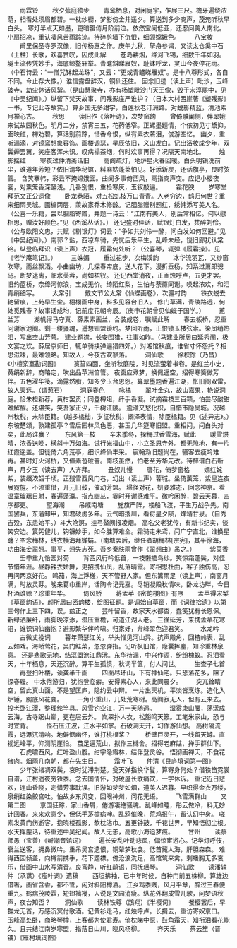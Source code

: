 <!-- { "loadSidebar": true } -->
　　雨霖铃
　　秋夕蕉庭独步
　　青鸾栖息，对闲庭宇，乍展三尺。檐牙遍绕浓荫，相看处须眉都碧。一枕纱橱，梦影傍金井遥夕。算送到多少商声，茂苑听秋早白头。   寒灯半点天如墨，更暗蛩倚月阶前泣。依然宝阑低亚，还忍问美人南北。小扇招凉，重认凄风苦雨踪迹。待碎剪墙下仇恨，细领嫦娥色。
　　八宝妆
　　甫里保圣寺罗汉像，旧传杨惠之作。庚午九秋，拏舟参谒，又读太仓奚中石（士柱）长歌，欢喜赞叹，因成此解
　　苍岛耕烟，绛河飞锡，细数千年如羽。埏土流传凭妙手，海底鲸鳌轩举。青矑斜睇雁奴，耻钵呼龙，灵山今夜停花雨。（中石诗云：“一僧咒钵起龙珠”，又云：“更或青矑睇雁奴”。是十八尊形式，各自不同。今止存大像。）谁信露盘辞汉，铜仙还住。   因念旧迹（读上声）毗沙，玉峰破寺，劫尘休话风絮。（昆山慧聚寺，亦有杨塑毗沙门天王像，毁于宋淳熙中，见《中吴纪闻》。）纵留下梵天故事，问残影庄严谁护？（日本大村西崖著《塑残影》一书，专记此寺故实。）算乡国无多绀宇，白莲秋老汀洲路。对蜕影精蓝，清池素月禅心古。
　　秋思
　　读旧作《落叶诗》，次梦窗韵
　　曾倚雕阑侧，伴翠娥来试故园秋色。明月二分，禁宵三五，花药低窄。正螺墨题情，个侬初见寸黛抑。面映红，樽劝碧，算话别前踪，惜香今恨，纵有素衣蔫泪，俊游空忆。   幽夕，重听漏滴，对镜鸾想象容饰。画楼调瑟，星辰依旧，义山发白。记出浴妆成少年，双鬓蝉罢翼，笑座客浑未识。叹病榻茶烟，何时欢事再得？况隔天南地北。
　　烛影摇红
　　寒夜过仲清斋话旧
　　高阁疏灯，地炉星火春回暖。白头明镜洗前尘，谁道年芳短？依旧清华秘馆，料麻姑蓬莱怕见。好添新炭，还话旗亭，良时弦管。   含笑搴帏，彩云不掩嫦娥面。曲阑多事倚西风，鬲指商声变。应记小楼夜宴，对熏笼香深醉浅。几番别恨，重检寒灰，玉钗敲遍。
　　霜花腴
　　岁寒堂拜范文正公遗像
　　卧龙巷陌，对五松虬枝万口青青。人老穷边，鹤归何世？重来细雨吴城。画檐两层，羡故家乔木修龄。记胭脂赠别题红，绣帏添写美人名。（公喜一乐籍，尝以胭脂寄赠，并题一诗云：“江南有美人，别后常相忆。何以慰相思，赠汝好颜色。”见《西溪丛话》。）   还记盛时佳话，赋银灯白发，共醉刘伶。（公与欧阳文忠，共赋《剔银灯》词云：“争如共刘伶一醉，问白发如何回避。”见《中吴纪闻》。）南郭？盐，西凉车骑，先忧后乐平生。乱峰未经，饶旧廊犹认棠铭。纵登临拜识（读上声）衣冠，履霜何处听？（公喜琴，辄弹《履霜操》。见《老学庵笔记》。）
　　三姝媚
　　重过花步，次梅溪韵
　　冰华流羽瓦，又纱窗吹寒，雨丝飘洒。小曲幽坊，几探春帘底，送人花下。漫折垂杨，知系过萧郎骢马。断梦迷离，临水芙蓉，尚如裙钗。   还记西堂消夜，正画烛呼卢，五更才罢。旧约蓝桥，奈绛河惊浪，宝成无价。绮陌红梨，生怕与荼蘼同谢。唤起浓欢，和泪青绡细写。
　　太常引
　　戴文节公太常《仙蝶画卷》，次疆村韵
　　铢衣蜕去艳留痕，上苑早生尘。栩栩画中身，料多见容台旧人。   修门草满，青陵路远，何处觅残春？故事话成均，记前度花朝令辰。（庚申花朝曾见仙蝶于国学。）
　　蕙兰芳
　　湖帆得马守真、薛素素画兰，合装成卷，嘱赋此解
　　春去板桥，忍重问谢家池阁。剩一缕骚魂，遥想钿盟镜约。梦回听雨，正恨锁玉楼弦索。染凤绡热泪，写出空山芳萼。   建业题襟，长安围猎，往事如昨。（马建业所居曰延秀阁，极文宴之欢。薛居京师日，辄单骑挟弹遍猎四郊。）对湘馆秋痕，谁省寸怀怨托？相思滋味，最难领略。知故人，今夜古欢寥落。
　　洞仙歌
　　徐积馀（乃昌）《小檀栾室勘词图》
　　筼筜四面，坐听秋庭院，时见流萤着书卷。是红兰小史，黄绢新辞，商略定，吹出品苹洲笛管。   夜窗应煮梦，换佩遥空，招得寒簧做芳伴。五色濯华笺，滴露然脂，知多少玉台恩怨。算翠墨题香遍江湖，怅旧阁双雷，故人天远。（谓葱石）
　　洞庭春色
　　咏橘
　　翠叶金丸，故山嘉果，艳说洞庭。恰朱橙新荐，黄柑罢贡；同登樽俎，纤手香凝。试摘霜枝三百颗，怕尝尽酸甜难解酲。还堪笑，笑吾家正少，千树江陵。   逾淮又愁化枳，自惜市隐吴城。况越州秋税，未除臣籍。（越多橘柚，岁征秋税，阚泽表情，除臣橘籍。见《述异志》。）东坡楚颂，孰建孤亭？雪后园林风色恶，甚玉几华筵寒旧盟。重相问，问白头对奕，此局谁赢？
　　东风第一枝
　　辛未季冬，探梅过香雪海，赋此
　　暖雪烘晴，浓香送晚，横斜十万如海。试行光福山中，小立圣恩寺外。都无隙地，有一片红霞遥盖。但徙倚六角荒亭，细识绛仙丰采。   宸翰泐旧题尚在，骚客去瘦吟难再。甚时灯火河桥，又值素苞破蕾。南枝虽然，怕老至芳华先改。待醉谱白石新声，月夕玉（读去声）人齐拜。
　　丑奴儿慢
　　唐花，倚梦窗格
　　嫣红姹紫，装缀浓韶千顷。正残雪西风门巷，幻出（读上声）蓉城。坐倚薰笼，紫皇连夜展霓旌。不须重借，开元旧鼓，催动芳盟。   埽径对花，妍姿雅态，回念神京。看温室玻璃日射，春遍蓬灜。指点幽丛，霎时开谢感难平。微吟闲醉，碧云天暮，四序都更。
　　望海潮
　　吊戚南塘
　　旌旗严阵，楼船飞渡，平生万战争先。南国罢兵，东藩卸甲，知君破虏多年。云气暗撄川，看将星夕陨，烽靖甘泉。（自秀吉殁，东患始平。）斗大沧溟，挂弓鳌阙报凌烟。   高名父老犹传，有新书纪实，谈笑安边。筤筅健儿，钩镰妙手，如今胜算难全。霜骑走朱鸢，问广宁直北，谁换星躔？空念梅林，绣衣横海拜婵娟。（南塘罢后，继任者胡梅林[宗宪]，其平徐海，功由海妾翠翘。事平，翘失志死。吾乡秦肤雨曾作《翠翘曲》吊之。）
　　紫萸香
　　壬申重九怡园对菊
　　背西风行吟低首，一枝懒插乌纱。笑惊霜蓬鬓，对佳节惜年涯。昼静铢衣娇舞，更招携仙凤，乱落晴霞。寄相思杜曲，客子独伤高，忍再问两京好花。   鸣笳，海上浮槎，天不管野人家。但东篱雨足（读上声），南窗月满，时放灵芽。晚来葛巾重岸，话陶令记元嘉。尽销凝殿秋情味，卧龙坊畔，今日杯酒谁赊？珍重年华。
　　倚风娇
　　蒋孟苹《密韵楼图》有序
　　孟苹得宋椠《草窗韵语》，颜所居曰密韵楼，绘图征题。是调始自草窗，而《词律拾遗》以第三句作上三下四，误。兹正之
　　芸叶留香，故家天水都杳，蠹笺犹有长恩保。新绿洒廉纤，雨脚晚凉添，湿压重檐，可道江湖人老。   三径延芳，来携孟苹花寒沼，谁识词仙幽抱？避影繁华伴吟啸。归家好，弁峰翠色迎君笑。
　　水龙吟
　　古微丈挽词
　　暮年萧瑟江关，举头惟见河山异。抗声殿角，回楂岭表，乱云如戏。海峤莺花，吴门鲑菜，忽忽弹指。记听枫旧馆，隐囊挥麈，知珍重林泉意。   还是悲歌无地，结沤盟沧江鼎沸。东华待漏，中兴作颂，纷纷槐蚁。忍泪看天，十年栖息，天还沉醉。算平生孤愤，秋词半箧，付人间世。
　　生查子七首
　　再登扫叶楼，读龚半千画
　　四面尽环山，下有神仙宅。只恐落花多，阻了探春屐。   中水倦游归，犹抱登临癖。安得素心人，来此同晨夕。
　　突兀耸晴空，留此真山面。不是望匡庐，隐约云中辨。   一片出天机，平淡皆烹炼。造化入炉锤，腕底风花变。
　　一角小重山，几处荒寒树。高阁寂无人，但有云来去。   投老卧江潭，整理纶竿具。风雪钓空江，万一天随遇。
　　湿雾束山腰，荡漾成云海。古寺踞山巅，更在层云外。   岚翠扑人衣，松豁鸣天籁。工笔米家山，恐与时宜背。
　　怪石压江波，江水平如掌。石破洞天开，幻作游仙想。   高树隔流霞，远瀑沉清响。地僻惬幽怀，谁打桃根桨？
　　桥壁巨灵开，一线留天罅。直视远峰平，仰测阴崖怕。   茧足遍荒山，拟作三橼舍。招得老麻姑，掸手群仙下。
　　石虎啸西风，红叶盈山腹。绀宇隐霜林，结伴登灵谷。   悟彻画禅天，不食花猪肉。烟雨几南朝，都在先生目。
　　霜叶飞
　　仲清《艮庐填词第一图》
　　少年张绪凋双鬓，哀时犹滞荆楚。瓮天弹指换华鬘，算寄身何处？借铁笛霓裳自谱，江村遥夜穷铢黍。念去国情怀，对破屋长歌痛饮，一字休诉。   重记近日悲欢，连山昏晓，定惜芳事耽误。旧游如梦梦如烟，道美人迟暮。早织得金衣万缕，泉绡红染鲛宫吐。怕故乡东风变，回眼神州，问花无语。
　　飞雪满群山
　　又第二图
　　京国狂踪，家山香屑，倦游凄绝骚魂。乱峰如睡，彤云做冷，料无妙计回春。来来欢意少，但低手茅檐病呻。乱鸦催晚，荒鸡报午，留认幻中身。   嗟素发黄门伤逝客，抱晓楼孤影，欹枕沾巾。五更钟鼓，千花世界，早知悟彻尘根。水天挥麈话，待重述中吴纪闻。故人无恙，高歌小海追梦痕。
　　甘州
　　读蔡师愚（宝善）《听潮音馆词》
　　遍长安乱叶动悲风，偏惊宦游心。记华灯呼伎，衰兰送客，拥鼻微吟。重吊吴宫遗恨，铜辇梦秋衾。低首藏人海，肝胆森森。   难得西园倾盖，向樽前携手，花下题襟。傍沧浪洗足，高馆筑来禽。剩蟠胸无多哀乐，借画中山水写清音。良宵静，听红鹃语，同抚瑶琴。
　　洞仙歌
　　读潘轶仲（承谋）《瘦叶词》遗稿
　　西垣拂袖，已中年时候，自种门前五株柳。算雄边借箸，画省含香，都不管，闲对斜阳樽酒。   江乡鸡黍贱，风月平章，醉过三春便重九。鹤病茂陵霜，短翅褵褷，人说是文园消瘦。纵花外翻成雪儿歌，问梦语秋声，夜台知否？
　　洞仙歌
　　读林铁尊（鵾翔）《半樱词》
　　餐樱罢后，早群龙无首，万感沉冥付歌酒。记黄衫走马，红烛呼卢。长揖去，重访寄奴京口。   玉峰高处卧，商略琴樽，上客都为使君寿。倚枕睇中原，鼓角霜天，知衔泪看花能久。且共结江南岁寒盟，指落日山川，晓风杨柳。
　　齐天乐
　　蔡云笙（晋镛）《雁村填词图》
